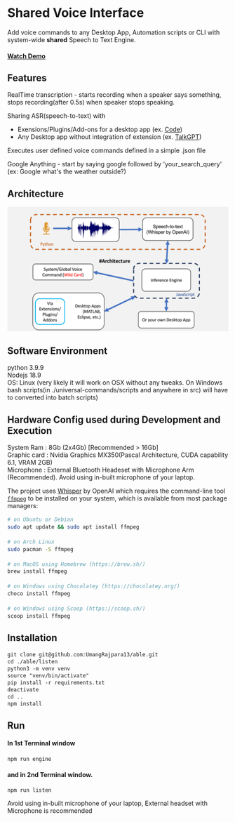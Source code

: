 <div align="left">

# Shared Voice Interface #
Add voice commands to any Desktop App, Automation scripts or CLI with system-wide **shared** Speech to Text Engine.​
</div >


#### [Watch Demo](https://youtu.be/WQbUCbn8PN0)


## Features ##

RealTime transcription - starts recording when a speaker says something, stops recording(after 0.5s) when speaker stops speaking.  

Sharing ASR(speech-to-text) with  

  - Exensions/Plugins/Add-ons for a desktop app (ex. [Code](https://github.com/UmangRajpara13/TalkGPT))    
  - Any Desktop app without integration of extension (ex. [TalkGPT](https://github.com/UmangRajpara13/Code))    

Executes user defined voice commands defined in a simple .json file  

Google Anything - start by saying google followed by 'your_search_query' (ex: Google what's the weather outside?)

## Architecture ##

<p align="center">
  <a aria-label="Arrow logo" href="">
    <img src="./assets/able_architecture.png">
  </a>
</p>  

## Software Environment ##

  python 3.9.9  
  Nodejs 18.9  
  OS: Linux (very likely it will work on OSX without any tweaks. On Windows bash scripts(in ./universal-commands/scripts and anywhere in src) will have to converted into batch scripts)  

## Hardware Config used during Development and Execution ##

System Ram : 8Gb (2x4Gb) [Recommended > 16Gb]  
Graphic card : Nvidia Graphics MX350(Pascal Architecture, CUDA capability 6.1, VRAM 2GB)  
Microphone : External Bluetooth Headeset with Microphone Arm (Recommended). Avoid using in-built microphone of your laptop.  

The project uses [Whisper](https://github.com/openai/whisper) by OpenAI which requires the command-line tool [`ffmpeg`](https://ffmpeg.org/) to be installed on your system, which is available from most package managers:


```bash
# on Ubuntu or Debian
sudo apt update && sudo apt install ffmpeg

# on Arch Linux
sudo pacman -S ffmpeg

# on MacOS using Homebrew (https://brew.sh/)
brew install ffmpeg

# on Windows using Chocolatey (https://chocolatey.org/)
choco install ffmpeg

# on Windows using Scoop (https://scoop.sh/)
scoop install ffmpeg
```


## Installation ##

    git clone git@github.com:UmangRajpara13/able.git
    cd ./able/listen
    python3 -m venv venv
    source "venv/bin/activate"
    pip install -r requirements.txt
    deactivate
    cd ..
    npm install

## Run ##   


#### In 1st Terminal window  

    npm run engine

#### and in 2nd Terminal window.

    npm run listen


Avoid using in-built microphone of your laptop, External headset with Microphone is recommended

